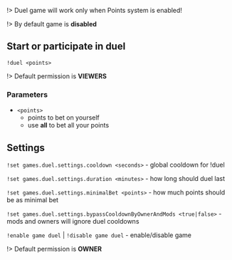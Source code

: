 !> Duel game will work only when Points system is enabled!

!> By default game is **disabled**

## Start or participate in duel

`!duel <points>`

!> Default permission is **VIEWERS**

### Parameters

- `<points>`
  - points to bet on yourself
  - use **all** to bet all your points

## Settings

`!set games.duel.settings.cooldown <seconds>` - global cooldown for !duel

`!set games.duel.settings.duration <minutes>` - how long should duel last

`!set games.duel.settings.minimalBet <points>` - how much points should be as
minimal bet

`!set games.duel.settings.bypassCooldownByOwnerAndMods <true|false>` -
mods and owners will ignore duel cooldowns

`!enable game duel` |
`!disable game duel` - enable/disable game

!> Default permission is **OWNER**